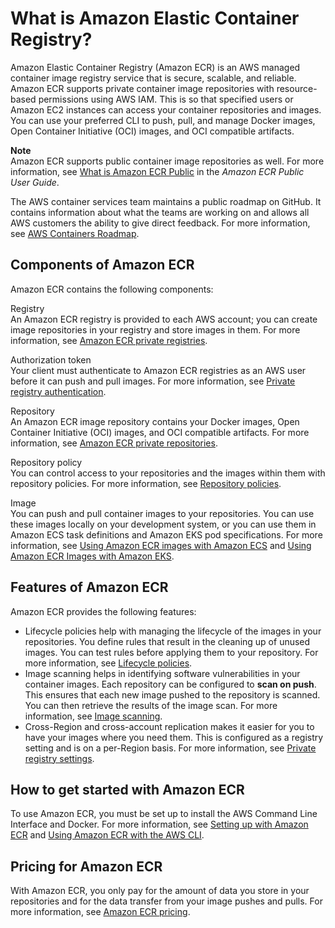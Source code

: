 # What is Amazon Elastic Container Registry?<a name="what-is-ecr"></a>

Amazon Elastic Container Registry \(Amazon ECR\) is an AWS managed container image registry service that is secure, scalable, and reliable\. Amazon ECR supports private container image repositories with resource\-based permissions using AWS IAM\. This is so that specified users or Amazon EC2 instances can access your container repositories and images\. You can use your preferred CLI to push, pull, and manage Docker images, Open Container Initiative \(OCI\) images, and OCI compatible artifacts\.

**Note**  
Amazon ECR supports public container image repositories as well\. For more information, see [What is Amazon ECR Public](https://docs.aws.amazon.com/AmazonECR/latest/public/what-is-ecr.html) in the *Amazon ECR Public User Guide*\.

The AWS container services team maintains a public roadmap on GitHub\. It contains information about what the teams are working on and allows all AWS customers the ability to give direct feedback\. For more information, see [AWS Containers Roadmap](https://github.com/aws/containers-roadmap)\.

## Components of Amazon ECR<a name="ecr-components"></a>

Amazon ECR contains the following components:

Registry  
An Amazon ECR registry is provided to each AWS account; you can create image repositories in your registry and store images in them\. For more information, see [Amazon ECR private registries](Registries.md)\.

Authorization token  
Your client must authenticate to Amazon ECR registries as an AWS user before it can push and pull images\. For more information, see [Private registry authentication](registry_auth.md)\.

Repository  
An Amazon ECR image repository contains your Docker images, Open Container Initiative \(OCI\) images, and OCI compatible artifacts\. For more information, see [Amazon ECR private repositories](Repositories.md)\.

Repository policy  
You can control access to your repositories and the images within them with repository policies\. For more information, see [Repository policies](repository-policies.md)\.

Image  
You can push and pull container images to your repositories\. You can use these images locally on your development system, or you can use them in Amazon ECS task definitions and Amazon EKS pod specifications\. For more information, see [Using Amazon ECR images with Amazon ECS](ECR_on_ECS.md) and [Using Amazon ECR Images with Amazon EKS](ECR_on_EKS.md)\.

## Features of Amazon ECR<a name="ecr-features"></a>

Amazon ECR provides the following features:
+ Lifecycle policies help with managing the lifecycle of the images in your repositories\. You define rules that result in the cleaning up of unused images\. You can test rules before applying them to your repository\. For more information, see [Lifecycle policies](LifecyclePolicies.md)\.
+ Image scanning helps in identifying software vulnerabilities in your container images\. Each repository can be configured to **scan on push**\. This ensures that each new image pushed to the repository is scanned\. You can then retrieve the results of the image scan\. For more information, see [Image scanning](image-scanning.md)\.
+ Cross\-Region and cross\-account replication makes it easier for you to have your images where you need them\. This is configured as a registry setting and is on a per\-Region basis\. For more information, see [Private registry settings](registry-settings.md)\.

## How to get started with Amazon ECR<a name="ecr-get-started"></a>

To use Amazon ECR, you must be set up to install the AWS Command Line Interface and Docker\. For more information, see [Setting up with Amazon ECR](get-set-up-for-amazon-ecr.md) and [Using Amazon ECR with the AWS CLI](getting-started-cli.md)\.

## Pricing for Amazon ECR<a name="ecr-pricing"></a>

With Amazon ECR, you only pay for the amount of data you store in your repositories and for the data transfer from your image pushes and pulls\. For more information, see [Amazon ECR pricing](http://aws.amazon.com/ecr/pricing/)\.